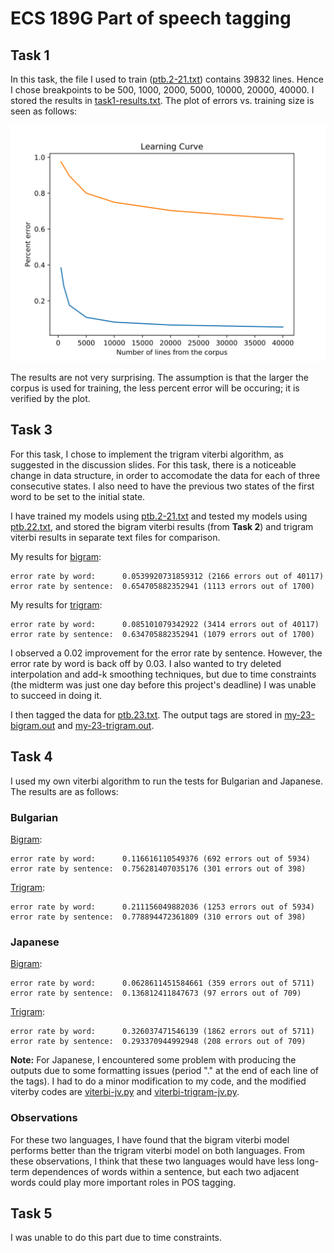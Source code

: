 # ECS 189G Part of speech tagging

## Task 1

In this task, the file I used to train ([ptb.2-21.txt](./ptb.2-21.txt)) contains 39832 lines. Hence I chose breakpoints to be 500, 1000, 2000, 5000, 10000, 20000, 40000. I stored the results in [task1-results.txt](./task1-results.txt). The plot of errors vs. training size is seen as follows:

![](./task1.svg)

The results are not very surprising. The assumption is that the larger the corpus is used for training, the less percent error will be occuring; it is verified by the plot.

## Task 3

For this task, I chose to implement the trigram viterbi algorithm, as suggested in the discussion slides. For this task, there is a noticeable change in data structure, in order to accomodate the data for each of three consecutive states. I also need to have the previous two states of the first word to be set to the initial state.

I have trained my models using [ptb.2-21.txt](ptb.2-21.txt) and tested my models using [ptb.22.txt](ptb.22.txt), and stored the bigram viterbi results (from **Task 2**) and trigram viterbi results in separate text files for comparison.

My results for [bigram](my-bigram-results-backup.txt):
```
error rate by word:      0.0539920731859312 (2166 errors out of 40117)
error rate by sentence:  0.654705882352941 (1113 errors out of 1700)
```

My results for [trigram](my-trigram-results-backup.txt):
```
error rate by word:      0.085101079342922 (3414 errors out of 40117)
error rate by sentence:  0.634705882352941 (1079 errors out of 1700)
```

I observed a 0.02 improvement for the error rate by sentence. However, the error rate by word is back off by 0.03. I also wanted to try deleted interpolation and add-k smoothing techniques, but due to time constraints (the midterm was just one day before this project's deadline) I was unable to succeed in doing it.

I then tagged the data for [ptb.23.txt](ptb.23.txt). The output tags are stored in [my-23-bigram.out](my-23-bigram.out) and [my-23-trigram.out](my-23-trigram.out).

## Task 4

I used my own viterbi algorithm to run the tests for Bulgarian and Japanese. The results are as follows:

### Bulgarian

[Bigram](my-btb-bigram-results.txt):
```
error rate by word:      0.116616110549376 (692 errors out of 5934)
error rate by sentence:  0.756281407035176 (301 errors out of 398)
```

[Trigram](my-btb-trigram-results.txt):
```
error rate by word:      0.211156049882036 (1253 errors out of 5934)
error rate by sentence:  0.778894472361809 (310 errors out of 398)
```

### Japanese

[Bigram](my-jv-bigram-results.txt):
```
error rate by word:      0.0628611451584661 (359 errors out of 5711)
error rate by sentence:  0.136812411847673 (97 errors out of 709)
```

[Trigram](my-jv-trigram-results.txt):
```
error rate by word:      0.326037471546139 (1862 errors out of 5711)
error rate by sentence:  0.293370944992948 (208 errors out of 709)
```

**Note:** For Japanese, I encountered some problem with producing the outputs due to some formatting issues (period "." at the end of each line of the tags). I had to do a minor modification to my code, and the modified viterby codes are [viterbi-jv.py](viterbi-jv.py) and [viterbi-trigram-jv.py](viterbi-trigram-jv.py).

### Observations

For these two languages, I have found that the bigram viterbi model performs better than the trigram viterbi model on both languages. From these observations, I think that these two languages would have less long-term dependences of words within a sentence, but each two adjacent words could play more important roles in POS tagging.

## Task 5
I was unable to do this part due to time constraints.
